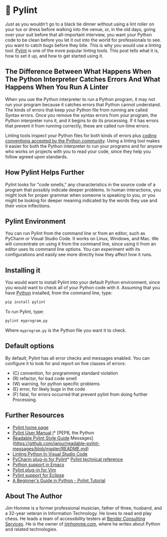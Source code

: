 # 🧹 Pylint

Just as you wouldn't go to a black tie dinner without using a lint roller on
your tux or dress before walking into the venue, or, in the old days, going over
your suit before that all-important interview, you want your Python code to be
clean before you let it out into the world for professionals to see. you want to
catch bugs before they bite. This is why you would use a linting tool.
[Pylint](http://www.pylint.org) is one of the more popular linting tools. This
post tells what it is, how to set it up, and how to get started using it.

## The Difference Between What Happens When The Python Interpreter Catches Errors And What Happens When You Run A Linter

When you use the Python interpreter to run a Python program, it may not run your
program because it catches errors that Python cannot understand. The kinds of
errors that keep your Python file from running are called Syntax errors. Once
you remove the syntax errors from your program, the Python interpreter runs it,
and it begins to do its processing. If it has errors that prevent it from
running correctly, these are called run-time errors.

Linting tools inspect your Python files for both kinds of errors plus [coding
conventions accepted by the Python
community](https://www.python.org/dev/peps/pep-0008/). Using a linting tool
makes it easier for both the Python interpreter to run your programs and for
anyone who works on projects with you to read your code, since they help you
follow agreed upon standards.

## How Pylint Helps Further

Pylint looks for "code smells," any characteristics in the source code of a
program that possibly indicate deeper problems. In human interactions, you might
look for proper grammar when someone is speaking to you, or you might be looking
for deeper meaning indicated by the words they use and their voice inflections.

## Pylint Environment

You can run Pylint from the command line or from an editor, such as PyCharm or Visual
Studio Code. It works on Linux, Windows, and Mac. We will concentrate on using
it from the command line, since using it from an editor uses its command line
options. You can experiment with its configurations and easily see more directly
how they affect how it runs.

## Installing it

You would want to install Pylint into your default Python environment, since you
would want to check all of your Python code with it. Assuming that you have
[Python](https://www.python.org/) installed, from the command line, type:

``` python
pip install pylint
```

To run Pylint, type:

``` python
pylint myprogram.py 
```

Where `myprogram.py` is the Python file you want it to check.

## Default options

By default, Pylint has all error checks and messages enabled. You can configure
it to look for and report on five classes of errors:

* (C) convention, for programming standard violation
* (R) refactor, for bad code smell
* (W) warning, for python specific problems
* (E) error, for likely bugs in the code
* (F) fatal, for errors occurred that prevent pylint from doing further
Processing.

## Further Resources

* [Pylint home page](https://www.pylint.org/)
* [Pylint User Manual](http://pylint.pycqa.org/en/latest/) j* [PEP8, the Python
* [Readable Pylint Style Guide](https://www.python.org/dev/peps/pep-0008/)
  Messages](https://github.com/janjur/readable-pylint-messages/blob/master/README.md)
* [Linting Python In Visual Studio
  Code](https://code.visualstudio.com/docs/python/linting)
* [PyCharm plug-in for
  Pylint](https://plugins.jetbrains.com/plugin/11084-pylint)* [Pylint technical
  reference](https://pylint.readthedocs.io/en/latest/technical_reference/features.html)
* [Python support in
  Emacs](https://www.emacswiki.org/emacs/PythonProgrammingInEmacs)
* [Pylint plug-in for Vim](https://www.vim.org/scripts/script.php?script_id=891)
* [Pylint support for Eclipse](http://pydev.org/)
* [A Beginner's Guide in Python - Pylint
  Tutorial](https://docs.pylint.org/en/1.6.0/tutorial.html)

## About The Author

Jim Homme is a former professional musician, father of three, husband, and a
32-year veteran in Information Technology. He loves to read and play chess. He
leads a team of accessibility testers at [Bender Consulting
Services](https://www.benderconsult.com/). He is the owner of
[jimhomme.com](https://www.jimhomme.com/), where he writes about Python and
related technologies.
